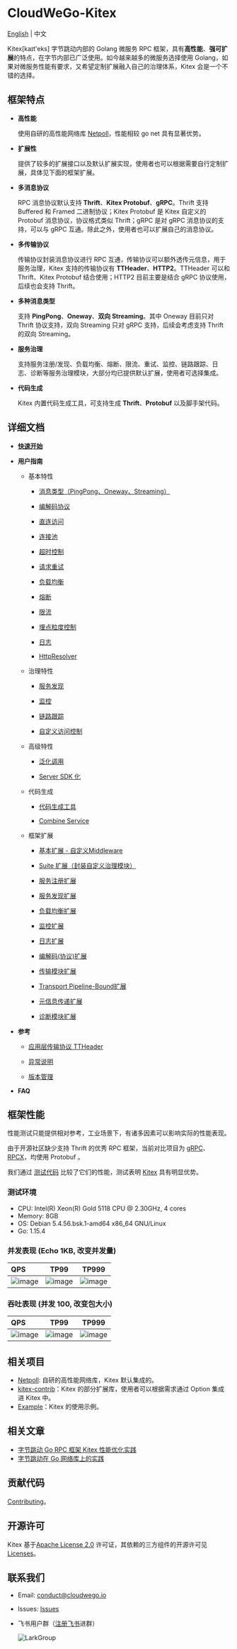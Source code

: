 # CloudWeGo-Kitex

[English](README.md) | 中文

Kitex[kaɪt'eks] 字节跳动内部的 Golang 微服务 RPC 框架，具有**高性能**、**强可扩展**的特点，在字节内部已广泛使用。如今越来越多的微服务选择使用 Golang，如果对微服务性能有要求，又希望定制扩展融入自己的治理体系，Kitex 会是一个不错的选择。

## 框架特点

- **高性能**

  使用自研的高性能网络库 [Netpoll](https://github.com/cloudwego/netpoll)，性能相较 go net 具有显著优势。

- **扩展性**

  提供了较多的扩展接口以及默认扩展实现，使用者也可以根据需要自行定制扩展，具体见下面的框架扩展。

- **多消息协议**

  RPC 消息协议默认支持 **Thrift**、**Kitex Protobuf**、**gRPC**。Thrift 支持 Buffered 和 Framed 二进制协议；Kitex Protobuf 是 Kitex 自定义的 Protobuf 消息协议，协议格式类似 Thrift；gRPC 是对 gRPC 消息协议的支持，可以与 gRPC 互通。除此之外，使用者也可以扩展自己的消息协议。

- **多传输协议**

  传输协议封装消息协议进行 RPC 互通，传输协议可以额外透传元信息，用于服务治理，Kitex 支持的传输协议有 **TTHeader**、**HTTP2**。TTHeader 可以和 Thrift、Kitex Protobuf 结合使用；HTTP2 目前主要是结合 gRPC 协议使用，后续也会支持 Thrift。

- **多种消息类型**

  支持 **PingPong**、**Oneway**、**双向 Streaming**。其中 Oneway 目前只对 Thrift 协议支持，双向 Streaming 只对 gRPC 支持，后续会考虑支持 Thrift 的双向 Streaming。

- **服务治理**

  支持服务注册/发现、负载均衡、熔断、限流、重试、监控、链路跟踪、日志、诊断等服务治理模块，大部分均已提供默认扩展，使用者可选择集成。

- **代码生成**

  Kitex 内置代码生成工具，可支持生成 **Thrift**、**Protobuf** 以及脚手架代码。

## 详细文档

  - [**快速开始**](docs/guide/getting_started_cn.md)

  - **用户指南**
    
    - 基本特性
    
      - [消息类型（PingPong、Oneway、Streaming）](docs/guide/basic-features/message_type_cn.md)
    
      - [编解码协议](docs/guide/basic-features/serialization_protocol_cn.md)
    
      - [直连访问](docs/guide/basic-features/visit_directly_cn.md)
    
      - [连接池](docs/guide/basic-features/connection_pool_cn.md)
    
      - [超时控制](docs/guide/basic-features/timeout_cn.md)
    
      - [请求重试](docs/guide/basic-features/retry_cn.md)
    
      - [负载均衡](docs/guide/basic-features/loadbalance_cn.md) 
    
      - [熔断](docs/guide/basic-features/circuitbreaker_cn.md)
    
      - [限流](docs/guide/basic-features/limiting_cn.md)
    
      - [埋点粒度控制](docs/guide/basic-features/tracing_cn.md)
    
      - [日志](docs/guide/basic-features/logging_cn.md)
      
      - [HttpResolver](docs/guide/basic-features/HTTP_resolver_cn.md)
    
    - 治理特性
      
      - [服务发现](docs/guide/service-governance/discovery_cn.md)
      
      - [监控](docs/guide/service-governance/monitoring_cn.md)
      
      - [链路跟踪](docs/guide/service-governance/tracing_cn.md)
      
      - [自定义访问控制](docs/guide/service-governance/access_control_cn.md)
      
    - 高级特性
    
      - [泛化调用](docs/guide/advanced-features/generic_call_cn.md)
    
      - [Server SDK 化](docs/guide/advanced-features/invoker_cn.md)
    
    - 代码生成
    
      - [代码生成工具](docs/guide/basic-features/code_generation_cn.md)

      - [Combine Service](docs/guide/basic-features/combine_service_cn.md)
    
    - 框架扩展
    
      - [基本扩展 - 自定义Middleware](docs/guide/extension/middleware_cn.md)
    
      - [Suite 扩展（封装自定义治理模块）](docs/guide/extension/suite_cn.md)
    
      - [服务注册扩展](docs/guide/extension/registry_cn.md)
    
      - [服务发现扩展](docs/guide/extension/service_discovery_cn.md)
    
      - [负载均衡扩展](docs/guide/extension/loadbalance_cn.md)
    
      - [监控扩展](docs/guide/extension/monitoring_cn.md)

      - [日志扩展](docs/guide/basic-features/logging_cn.md)
    
      - [编解码(协议)扩展](docs/guide/extension/codec_cn.md)
    
      - [传输模块扩展](docs/guide/extension/transport_cn.md)
    
      - [Transport Pipeline-Bound扩展](docs/guide/extension/trans_pipeline_cn.md)
    
      - [元信息传递扩展](docs/guide/extension/transmeta_cn.md)
    
      - [诊断模块扩展](docs/guide/extension/diagnosis_cn.md)
    
  - **参考**

    - [应用层传输协议 TTHeader](docs/reference/transport_protocol_ttheader_cn.md)

    - [异常说明](docs/reference/exception_cn.md)

    - [版本管理](docs/reference/version_cn.md)   

  - **FAQ**

## 框架性能

性能测试只能提供相对参考，工业场景下，有诸多因素可以影响实际的性能表现。

由于开源社区缺少支持 Thrift 的优秀 RPC 框架，当前对比项目为 [gRPC](https://github.com/grpc/grpc)、[RPCX](https://github.com/smallnest/rpcx)，均使用 Protobuf 。

我们通过 [测试代码](https://github.com/jackedelic/kitex/internal/-benchmark) 比较了它们的性能，测试表明 [Kitex](https://github.com/jackedelic/kitex/internal/) 具有明显优势。

### 测试环境

* CPU:    Intel(R) Xeon(R) Gold 5118 CPU @ 2.30GHz, 4 cores
* Memory: 8GB
* OS:     Debian 5.4.56.bsk.1-amd64 x86_64 GNU/Linux
* Go:     1.15.4

### 并发表现 (Echo 1KB, 改变并发量)

| QPS                                                  |                         TP99                          |                         TP999                          |
| :--------------------------------------------------- | :---------------------------------------------------: | :----------------------------------------------------: |
| ![image](docs/images/performance_concurrent_qps.png) | ![image](docs/images/performance_concurrent_tp99.png) | ![image](docs/images/performance_concurrent_tp999.png) |

### 吞吐表现 (并发 100, 改变包大小)

| QPS                                                |                        TP99                         |                        TP999                         |
| :------------------------------------------------- | :-------------------------------------------------: | :--------------------------------------------------: |
| ![image](docs/images/performance_bodysize_qps.png) | ![image](docs/images/performance_bodysize_tp99.png) | ![image](docs/images/performance_bodysize_tp999.png) |

## 相关项目

- [Netpoll](https://github.com/cloudwego/netpoll): 自研的高性能网络库，Kitex 默认集成的。
- [kitex-contrib](https://github.com/kitex-contrib)：Kitex 的部分扩展库，使用者可以根据需求通过 Option 集成进 Kitex 中。
- [Example](https://github.com/jackedelic/kitex/internal/-examples)：Kitex 的使用示例。

## 相关文章

- [字节跳动 Go RPC 框架 Kitex 性能优化实践](https://mp.weixin.qq.com/s/Xoaoiotl7ZQoG2iXo9_DWg)
- [字节跳动在 Go 网络库上的实践](https://mp.weixin.qq.com/s?__biz=MzI1MzYzMjE0MQ==&mid=2247485756&idx=1&sn=4d2712e4bfb9be27a790fa15159a7be1&chksm=e9d0c2dedea74bc8179af39888a5b2b99266587cad32744ad11092b91ec2e2babc74e69090e6&scene=21#wechat_redirect)

## 贡献代码

[Contributing](CONTRIBUTING.md)。

## 开源许可

Kitex 基于[Apache License 2.0](LICENSE) 许可证，其依赖的三方组件的开源许可见 [Licenses](licenses)。

## 联系我们
- Email: conduct@cloudwego.io
- Issues: [Issues](https://github.com/jackedelic/kitex/internal/issues)
- 飞书用户群（[注册飞书](https://www.feishu.cn/)进群）

  ![LarkGroup](docs/images/LarkGroup.jpg) 

